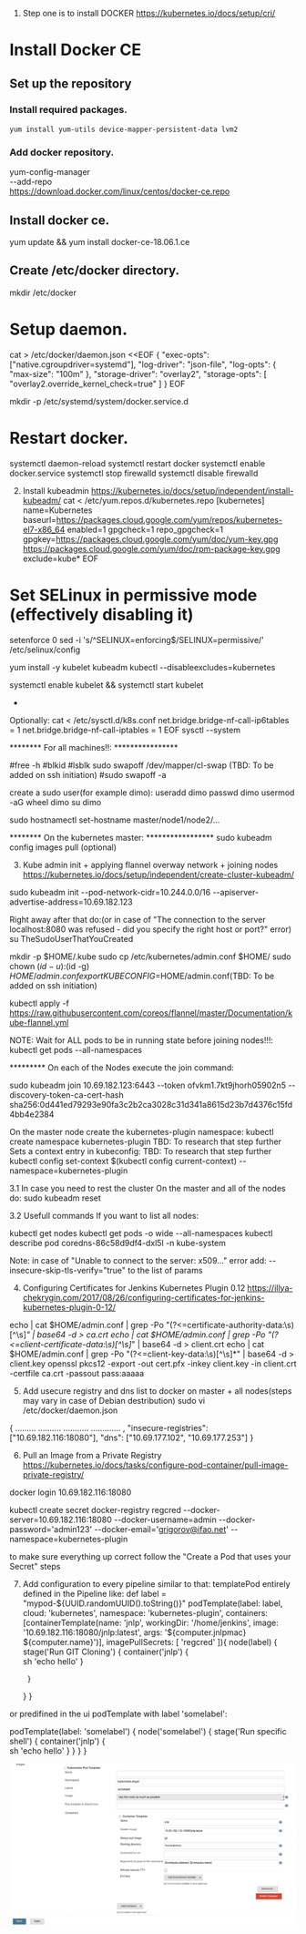 1. Step one is to install DOCKER
https://kubernetes.io/docs/setup/cri/

# Install Docker CE
## Set up the repository
### Install required packages.
    yum install yum-utils device-mapper-persistent-data lvm2

### Add docker repository.
yum-config-manager \
    --add-repo \
    https://download.docker.com/linux/centos/docker-ce.repo

## Install docker ce.
yum update && yum install docker-ce-18.06.1.ce

## Create /etc/docker directory.
mkdir /etc/docker

# Setup daemon.
cat > /etc/docker/daemon.json <<EOF
{
  "exec-opts": ["native.cgroupdriver=systemd"],
  "log-driver": "json-file",
  "log-opts": {
    "max-size": "100m"
  },
  "storage-driver": "overlay2",
  "storage-opts": [
    "overlay2.override_kernel_check=true"
  ]
}
EOF

mkdir -p /etc/systemd/system/docker.service.d

# Restart docker.
systemctl daemon-reload
systemctl restart docker
systemctl enable docker.service
systemctl stop firewalld
systemctl disable firewalld



2. Install kubeadmin
https://kubernetes.io/docs/setup/independent/install-kubeadm/
cat <<EOF > /etc/yum.repos.d/kubernetes.repo
[kubernetes]
name=Kubernetes
baseurl=https://packages.cloud.google.com/yum/repos/kubernetes-el7-x86_64
enabled=1
gpgcheck=1
repo_gpgcheck=1
gpgkey=https://packages.cloud.google.com/yum/doc/yum-key.gpg https://packages.cloud.google.com/yum/doc/rpm-package-key.gpg
exclude=kube*
EOF

# Set SELinux in permissive mode (effectively disabling it)
setenforce 0
sed -i 's/^SELINUX=enforcing$/SELINUX=permissive/' /etc/selinux/config

yum install -y kubelet kubeadm kubectl --disableexcludes=kubernetes

systemctl enable kubelet && systemctl start kubelet

+ 
Optionally:
cat <<EOF >  /etc/sysctl.d/k8s.conf
net.bridge.bridge-nf-call-ip6tables = 1
net.bridge.bridge-nf-call-iptables = 1
EOF
sysctl --system



********  For all machines!!:        ****************

#free -h
#blkid
#lsblk
sudo swapoff /dev/mapper/cl-swap (TBD: To be added on ssh initiation)
#sudo swapoff -a 

create a sudo user(for example dimo):
useradd dimo
passwd dimo
usermod -aG wheel dimo
su dimo

sudo hostnamectl set-hostname master/node1/node2/...


******** On the kubernetes master:   *****************
sudo kubeadm config images pull (optional)

3. Kube admin init + applying flannel overway network + joining nodes
https://kubernetes.io/docs/setup/independent/create-cluster-kubeadm/

sudo kubeadm init --pod-network-cidr=10.244.0.0/16 --apiserver-advertise-address=10.69.182.123



Right away after that do:(or in case of "The connection to the server localhost:8080 was refused - did you specify the right host or port?" error)
su TheSudoUserThatYouCreated

mkdir -p $HOME/.kube
sudo cp /etc/kubernetes/admin.conf $HOME/
sudo chown $(id -u):$(id -g) $HOME/admin.conf
export KUBECONFIG=$HOME/admin.conf(TBD: To be added on ssh initiation)

kubectl apply -f https://raw.githubusercontent.com/coreos/flannel/master/Documentation/kube-flannel.yml

NOTE: Wait for ALL pods to be in running state before joining nodes!!!:
kubectl get pods --all-namespaces


********* On each of the Nodes execute the join command:

sudo kubeadm join 10.69.182.123:6443 --token ofvkm1.7kt9jhorh05902n5 --discovery-token-ca-cert-hash sha256:0d441ed79293e90fa3c2b2ca3028c31d341a8615d23b7d4376c15fd4bb4e2384



On the master node create the kubernetes-plugin namespace:
kubectl create namespace kubernetes-plugin TBD: To research that step further
Sets a context entry in kubeconfig: TBD: To research that step further
kubectl config set-context $(kubectl config current-context) --namespace=kubernetes-plugin

3.1 In case you need to rest the cluster
On the master and all of the nodes do:
sudo kubeadm reset

3.2 Usefull commands
If you want to list all nodes:

kubectl get nodes
kubectl get pods -o wide --all-namespaces
kubectl describe pod coredns-86c58d9df4-dxl5l -n kube-system

Note:
in case of "Unable to connect to the server: x509..." error add:  --insecure-skip-tls-verify="true" to the list of params

4. Configuring Certificates for Jenkins Kubernetes Plugin 0.12
https://illya-chekrygin.com/2017/08/26/configuring-certificates-for-jenkins-kubernetes-plugin-0-12/

echo | cat $HOME/admin.conf | grep -Po "(?<=certificate-authority-data:\s)[^\s]*" | base64 -d > ca.crt
echo | cat $HOME/admin.conf | grep -Po "(?<=client-certificate-data:\s)[^\s]*" | base64 -d > client.crt
echo | cat $HOME/admin.conf | grep -Po "(?<=client-key-data:\s)[^\s]*" | base64 -d > client.key
openssl pkcs12 -export -out cert.pfx -inkey client.key -in client.crt -certfile ca.crt -passout pass:aaaaa

5. Add usecure registry and dns list to docker on master + all nodes(steps may vary in case of Debian destribution)
sudo vi /etc/docker/daemon.json

{
  .........
  ..........
  ...........
  .............
  ,
  "insecure-registries": ["10.69.182.116:18080"],
  "dns": ["10.69.177.102", "10.69.177.253"]
}

6. Pull an Image from a Private Registry
https://kubernetes.io/docs/tasks/configure-pod-container/pull-image-private-registry/

docker login 10.69.182.116:18080

kubectl create secret docker-registry regcred --docker-server=10.69.182.116:18080 --docker-username=admin --docker-password='admin123' --docker-email='grigorov@ifao.net' --namespace=kubernetes-plugin

to make sure everything up correct follow the "Create a Pod that uses your Secret" steps

7. Add configuration to every pipeline similar to that:
templatePod entirely defined in the Pipeline like:
def label = "mypod-${UUID.randomUUID().toString()}"
podTemplate(label: label, cloud: 'kubernetes', namespace: 'kubernetes-plugin',
    containers: [containerTemplate(name: 'jnlp', workingDir: '/home/jenkins', image: '10.69.182.116:18080/jnlp:latest', args: '${computer.jnlpmac} ${computer.name}')], imagePullSecrets: [ 'regcred' ]){
    node(label) {
        stage('Run GIT Cloning') {
            container('jnlp') {    
                sh 'echo hello'
            }
            
        }
    }
}


or predifined in the ui podTemplate with label 'somelabel':

podTemplate(label: 'somelabel') {
  node('somelabel') {
    stage('Run specific shell') {
      container('jnlp') {    
        sh 'echo hello'
      }
    }
  }
}
 

![Scheme](images/screen.png)
